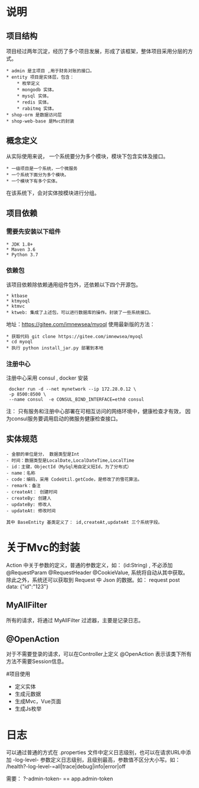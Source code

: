 # 说明

## 项目结构
项目经过两年沉淀，经历了多个项目发展，形成了该框架，整体项目采用分层的方式。

    * admin 是主项目 ,用于财务对账的接口。
    * entity 项目是实体层，包含：
        * 枚举定义
        * mongodb 实体。
        * mysql 实体。
        * redis 实体。
        * rabitmq 实体。
    * shop-orm 是数据访问层
    * shop-web-base 是Mvc的封装

## 概念定义
从实际使用来说， 一个系统要分为多个模块，模块下包含实体及接口。 

    * 一级项目是一个系统，一个微服务
    * 一个系统下面分为多个模块。
    * 一个模块下有多个实体。
    
在该系统下，会对实体按模块进行分组。 

## 项目依赖
### 需要先安装以下组件

    * JDK 1.8+
    * Maven 3.6
    * Python 3.7
    
### 依赖包
该项目依赖除依赖通用组件包外，还依赖以下四个开源包。

    * ktbase 
    * ktmyoql
    * ktmvc
    * ktweb: 集成了上述包，可以进行数据库的操作。封装了一些系统接口。

地址：https://gitee.com/imnewsea/myoql
使用最新版的方法：

    * 获取代码 git clone https://gitee.com/imnewsea/myoql
    * cd myoql
    * 执行 python install_jar.py 部署到本地

### 注册中心
 注册中心采用 consul , docker 安装
 
     docker run -d --net mynetwork --ip 172.28.0.12 \
     -p 8500:8500 \
     --name consul  -e CONSUL_BIND_INTERFACE=eth0 consul
  
 注： 只有服务和注册中心部署在可相互访问的网络环境中，健康检查才有效， 因为consul服务要调用启动的微服务健康检查接口。
   
## 实体规范

    - 金额的单位是分， 数据类型是Int
    - 时间：数据类型是LocalDate,LocalDateTime,LocalTime
    - id：主键，ObjectId（MySql用自定义短Id，为了分布式）
    - name：名称
    - code：编码，采用 CodeUtil.getCode，是修改了的雪花算法。
    - remark：备注
    - createAt： 创建时间
    - createBy: 创建人
    - updateBy: 修改人
    - updateAt: 修改时间

    其中 BaseEntity 基类定义了： id,createAt,updateAt 三个系统字段。

# 关于Mvc的封装
Action 中关于参数的定义，普通的参数定义，如： (id:String) , 不必添加 @RequestParam @RequestHeader @CookieValue, 
系统将自动从其中获取。
除此之外，系统还可以获取到 Request 中 Json 的数据。如：
request post data: {"id":"123"}

## MyAllFilter
所有的请求，将通过 MyAllFilter 过滤器，主要是记录日志。

## @OpenAction
对于不需要登录的请求，可以在Controller上定义 @OpenAction 表示该类下所有方法不需要Session信息。

#项目使用
- 定义实体
- 生成元数据
- 生成Mvc，Vue页面
- 生成Js枚举

# 日志
可以通过普通的方式在 .properties 文件中定义日志级别，也可以在请求URL中添加 -log-level- 参数定义日志级别，且级别最高，参数值不区分大小写。如：
/health?-log-level-=all|trace|debug|info|error|off

需要： ?-admin-token- == app.admin-token